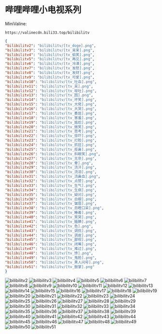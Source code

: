 # 哔哩哔哩小电视系列

MiniValine:

`https://valinecdn.bili33.top/bilibilitv`

```json
{
"bilibilitv2": "bilibilitv/[tv_doge].png",
"bilibilitv3": "bilibilitv/[tv_亲亲].png",
"bilibilitv4": "bilibilitv/[tv_偷笑].png",
"bilibilitv5": "bilibilitv/[tv_再见].png",
"bilibilitv6": "bilibilitv/[tv_冷漠].png",
"bilibilitv7": "bilibilitv/[tv_发怒].png",
"bilibilitv8": "bilibilitv/[tv_发财].png",
"bilibilitv9": "bilibilitv/[tv_可爱].png",
"bilibilitv10": "bilibilitv/[tv_吐血].png",
"bilibilitv11": "bilibilitv/[tv_呆].png",
"bilibilitv12": "bilibilitv/[tv_呕吐].png",
"bilibilitv13": "bilibilitv/[tv_困].png",
"bilibilitv14": "bilibilitv/[tv_坏笑].png",
"bilibilitv15": "bilibilitv/[tv_大佬].png",
"bilibilitv16": "bilibilitv/[tv_大哭].png",
"bilibilitv17": "bilibilitv/[tv_委屈].png",
"bilibilitv18": "bilibilitv/[tv_害羞].png",
"bilibilitv19": "bilibilitv/[tv_尴尬].png",
"bilibilitv20": "bilibilitv/[tv_微笑].png",
"bilibilitv21": "bilibilitv/[tv_思考].png",
"bilibilitv22": "bilibilitv/[tv_惊吓].png",
"bilibilitv23": "bilibilitv/[tv_打脸].png",
"bilibilitv24": "bilibilitv/[tv_抓狂].png",
"bilibilitv25": "bilibilitv/[tv_抠鼻].png",
"bilibilitv26": "bilibilitv/[tv_斜眼笑].png",
"bilibilitv27": "bilibilitv/[tv_无奈].png",
"bilibilitv28": "bilibilitv/[tv_晕].png",
"bilibilitv29": "bilibilitv/[tv_流汗].png",
"bilibilitv30": "bilibilitv/[tv_流泪].png",
"bilibilitv31": "bilibilitv/[tv_流鼻血].png",
"bilibilitv32": "bilibilitv/[tv_点赞].png",
"bilibilitv33": "bilibilitv/[tv_生气].png",
"bilibilitv34": "bilibilitv/[tv_生病].png",
"bilibilitv35": "bilibilitv/[tv_疑问].png",
"bilibilitv36": "bilibilitv/[tv_白眼].png",
"bilibilitv37": "bilibilitv/[tv_皱眉].png",
"bilibilitv38": "bilibilitv/[tv_目瞪口呆].png",
"bilibilitv39": "bilibilitv/[tv_睡着].png",
"bilibilitv40": "bilibilitv/[tv_笑哭].png",
"bilibilitv41": "bilibilitv/[tv_腼腆].png",
"bilibilitv42": "bilibilitv/[tv_色].png",
"bilibilitv43": "bilibilitv/[tv_调侃].png",
"bilibilitv44": "bilibilitv/[tv_调皮].png",
"bilibilitv45": "bilibilitv/[tv_鄙视].png",
"bilibilitv46": "bilibilitv/[tv_闭嘴].png",
"bilibilitv47": "bilibilitv/[tv_难过].png",
"bilibilitv48": "bilibilitv/[tv_馋].png",
"bilibilitv49": "bilibilitv/[tv_鬼脸].png",
"bilibilitv50": "bilibilitv/[tv_黑人问号].png",
"bilibilitv51": "bilibilitv/[tv_鼓掌].png"
}
```
![bilibilitv2](https://valinecdn.bili33.top/bilibilitv/[tv_doge].png)
![bilibilitv3](https://valinecdn.bili33.top/bilibilitv/[tv_亲亲].png)
![bilibilitv4](https://valinecdn.bili33.top/bilibilitv/[tv_偷笑].png)
![bilibilitv5](https://valinecdn.bili33.top/bilibilitv/[tv_再见].png)
![bilibilitv6](https://valinecdn.bili33.top/bilibilitv/[tv_冷漠].png)
![bilibilitv7](https://valinecdn.bili33.top/bilibilitv/[tv_发怒].png)
![bilibilitv8](https://valinecdn.bili33.top/bilibilitv/[tv_发财].png)
![bilibilitv9](https://valinecdn.bili33.top/bilibilitv/[tv_可爱].png)
![bilibilitv10](https://valinecdn.bili33.top/bilibilitv/[tv_吐血].png)
![bilibilitv11](https://valinecdn.bili33.top/bilibilitv/[tv_呆].png)
![bilibilitv12](https://valinecdn.bili33.top/bilibilitv/[tv_呕吐].png)
![bilibilitv13](https://valinecdn.bili33.top/bilibilitv/[tv_困].png)
![bilibilitv14](https://valinecdn.bili33.top/bilibilitv/[tv_坏笑].png)
![bilibilitv15](https://valinecdn.bili33.top/bilibilitv/[tv_大佬].png)
![bilibilitv16](https://valinecdn.bili33.top/bilibilitv/[tv_大哭].png)
![bilibilitv17](https://valinecdn.bili33.top/bilibilitv/[tv_委屈].png)
![bilibilitv18](https://valinecdn.bili33.top/bilibilitv/[tv_害羞].png)
![bilibilitv19](https://valinecdn.bili33.top/bilibilitv/[tv_尴尬].png)
![bilibilitv20](https://valinecdn.bili33.top/bilibilitv/[tv_微笑].png)
![bilibilitv21](https://valinecdn.bili33.top/bilibilitv/[tv_思考].png)
![bilibilitv22](https://valinecdn.bili33.top/bilibilitv/[tv_惊吓].png)
![bilibilitv23](https://valinecdn.bili33.top/bilibilitv/[tv_打脸].png)
![bilibilitv24](https://valinecdn.bili33.top/bilibilitv/[tv_抓狂].png)
![bilibilitv25](https://valinecdn.bili33.top/bilibilitv/[tv_抠鼻].png)
![bilibilitv26](https://valinecdn.bili33.top/bilibilitv/[tv_斜眼笑].png)
![bilibilitv27](https://valinecdn.bili33.top/bilibilitv/[tv_无奈].png)
![bilibilitv28](https://valinecdn.bili33.top/bilibilitv/[tv_晕].png)
![bilibilitv29](https://valinecdn.bili33.top/bilibilitv/[tv_流汗].png)
![bilibilitv30](https://valinecdn.bili33.top/bilibilitv/[tv_流泪].png)
![bilibilitv31](https://valinecdn.bili33.top/bilibilitv/[tv_流鼻血].png)
![bilibilitv32](https://valinecdn.bili33.top/bilibilitv/[tv_点赞].png)
![bilibilitv33](https://valinecdn.bili33.top/bilibilitv/[tv_生气].png)
![bilibilitv34](https://valinecdn.bili33.top/bilibilitv/[tv_生病].png)
![bilibilitv35](https://valinecdn.bili33.top/bilibilitv/[tv_疑问].png)
![bilibilitv36](https://valinecdn.bili33.top/bilibilitv/[tv_白眼].png)
![bilibilitv37](https://valinecdn.bili33.top/bilibilitv/[tv_皱眉].png)
![bilibilitv38](https://valinecdn.bili33.top/bilibilitv/[tv_目瞪口呆].png)
![bilibilitv39](https://valinecdn.bili33.top/bilibilitv/[tv_睡着].png)
![bilibilitv40](https://valinecdn.bili33.top/bilibilitv/[tv_笑哭].png)
![bilibilitv41](https://valinecdn.bili33.top/bilibilitv/[tv_腼腆].png)
![bilibilitv42](https://valinecdn.bili33.top/bilibilitv/[tv_色].png)
![bilibilitv43](https://valinecdn.bili33.top/bilibilitv/[tv_调侃].png)
![bilibilitv44](https://valinecdn.bili33.top/bilibilitv/[tv_调皮].png)
![bilibilitv45](https://valinecdn.bili33.top/bilibilitv/[tv_鄙视].png)
![bilibilitv46](https://valinecdn.bili33.top/bilibilitv/[tv_闭嘴].png)
![bilibilitv47](https://valinecdn.bili33.top/bilibilitv/[tv_难过].png)
![bilibilitv48](https://valinecdn.bili33.top/bilibilitv/[tv_馋].png)
![bilibilitv49](https://valinecdn.bili33.top/bilibilitv/[tv_鬼脸].png)
![bilibilitv50](https://valinecdn.bili33.top/bilibilitv/[tv_黑人问号].png)
![bilibilitv51](https://valinecdn.bili33.top/bilibilitv/[tv_鼓掌].png)